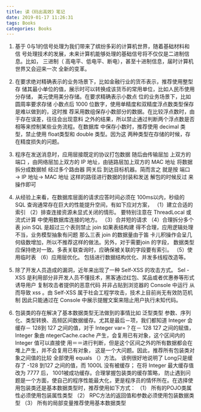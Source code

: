 ```yaml
---
title: 读《码出高效》笔记
date: 2019-01-17 11:26:31
tags: Books
categories: Books
---
```


1. 基于 0与1的信号处理为我们带来了缤纷多彩的计算机世界，随着基础材料和信 号处理技术的发展，未来计算机能够处理的基础信号将不仅仅是二进制信息。比如， 三进制（ 高电平、低电平、断电），甚至十进制信息，届时计算机世界又会迎来一次 全新的变革。

2. 在要求绝对精确表示的业务场景下，比如金融行业的货币表示，推荐使用整型存 储其最小单位的值，展示时可以转换成该货币的常用单位，比如人民币使用分存储， 美元使用美分存储。在要求精确表示小数点 位的业务场景下，比如圆周率要求存储 小数点后 1000 位数字，使用单精度和双精度浮点数类型保存是难以做到的，这时推 荐采用数组保存小数部分的数据。在比较浮点数时，由于存在误差，往往会出现意料 之外的结果，所以禁止通过判断两个浮点数是否相等来控制某些业务流程。在数据库 中保存小数时，推荐使用 decimal 类型，禁止使用 float类型和 double 类型。因为这 两种类型在存储的时候，存在精度损失的问题。

3. 程序在发送消息时，应用层接既定的协议打包数据 随后由传输层加 上双方的端口 ，由网络层加上双方的 IP 地址，由链路层加上双方的 MAC 地址 将数据拆分成数据帧 经过多个路由器 网关后 到达目标机器。简而言之 就是按 端口→ IP 地址→ MAC 地址 这样的路径进行数据的封装和发送 解包的时候反过 来操作即可

4. 从经验上来看，在数据库层面的请求应答时间必须在 100ms以内，秒级的 SQL 查询通常存在巨大的性能提升空间，有如下应对方案，
（1）建立合适的索引
（2）排查连接资源未显式关闭的情形。 要特别注意在 ThreadLocal 或流式计算 中使用数据库连接的地方。
（3）合并短的请求
（4）合理拆分多个表 join SQL 是超过三个表则禁止 join 如果表结构建 得不合理，应用逻辑处理不当，业务模型抽象有问题 那么三表 join 的数据量由于笛 卡儿积操作会呈几何级数增加，所以不推荐这样的做法。另外，对于需要join 的字段， 数据类型应保持绝对一致。多表关联查询时，应确保被关联的字段要有索引。
（5）使用临时表
（6）应用层优化。 包括进行数据结构优化、并发多线程改造等。

5. 除了开发人员造成的漏洞，近年来出现了一种 Self-XSS 的攻击方式。 Sel -XSS 是利用部分非开发人员不懂技术，黑客通过红包、奖品或者优惠券等形式 诱导用户 复制攻击者提供的恶意代码 并非占贴到浏览器的 Console 中运行 从而导致 xss 。由 Self-XSS 属于社会工程学攻击，技术上目前尚无有效防范机制 因此只能通过在 Console 中展示提醒文案来阻止用户执行未知代码。

6. 包装类的存在解决了基本数据类型无法做到的事情比如 泛型类型 参数、序列化、类型转换、高频区间数据缓存。尤其是最后－项，我们都知道 Integer 会缓存－ 128到 127 之间的值，对于 Integer var=？在－ 128 127 之间的赋值， Integer 象由 ntegerCache.cache 产生，会复用已有对象，这个区间内的 Integer 值可以直接使 用＝＝进行判断，但是这个区间之外的所有数据都会在堆上产生，并不会复用已有对象， 这是一个大问题。因此，推荐所有包装类对象之间值的比较 全部使用 equals （）方法。
该例很好地说明了 Long只是缓存了 -128 到127 之间的值，而 1000L 没有被缓存； 在将 Integer 最大缓存值改为 7777 后， 1001被成功缓存。合理掌握包装类的缓存策略， 防止遇到问题是一个方面，使自己的程序性能最大化，更是程序员的情怀所在。在选择使用包装类还是基本数据类型时，推荐使用如下方式：
（1）	所有的POJO类属性必须使用包装属性类型
（2）	RPC方法的返回值和参数必须使用包装数据类型
（3）	所有的局部变量推荐使用基本数据类型


